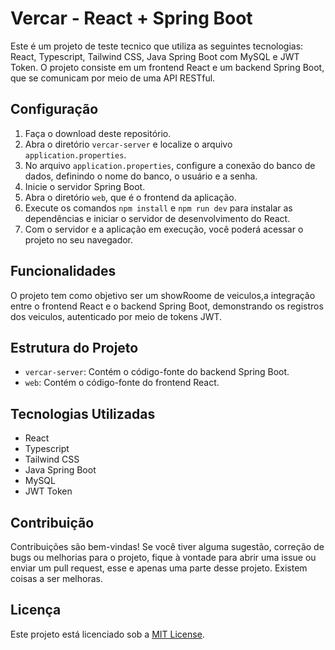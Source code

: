# Vercar - React + Spring Boot

Este é um projeto de teste tecnico que utiliza as seguintes tecnologias: React, Typescript, Tailwind CSS, Java Spring Boot com MySQL e JWT Token. O projeto consiste em um frontend React e um backend Spring Boot, que se comunicam por meio de uma API RESTful.

## Configuração

1. Faça o download deste repositório.
2. Abra o diretório `vercar-server` e localize o arquivo `application.properties`.
3. No arquivo `application.properties`, configure a conexão do banco de dados, definindo o nome do banco, o usuário e a senha.
4. Inicie o servidor Spring Boot.
5. Abra o diretório `web`, que é o frontend da aplicação.
6. Execute os comandos `npm install` e `npm run dev` para instalar as dependências e iniciar o servidor de desenvolvimento do React.
7. Com o servidor e a aplicação em execução, você poderá acessar o projeto no seu navegador.

## Funcionalidades

O projeto tem como objetivo ser um showRoome de veiculos,a integração entre o frontend React e o backend Spring Boot, demonstrando os registros dos veiculos, autenticado por meio de tokens JWT.

## Estrutura do Projeto

- `vercar-server`: Contém o código-fonte do backend Spring Boot.
- `web`: Contém o código-fonte do frontend React.

## Tecnologias Utilizadas

- React
- Typescript
- Tailwind CSS
- Java Spring Boot
- MySQL
- JWT Token

## Contribuição

Contribuições são bem-vindas! Se você tiver alguma sugestão, correção de bugs ou melhorias para o projeto, fique à vontade para abrir uma issue ou enviar um pull request, esse e apenas uma parte desse projeto. Existem coisas a ser melhoras.

## Licença

Este projeto está licenciado sob a [MIT License](https://opensource.org/licenses/MIT).

